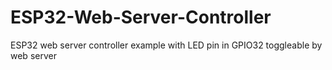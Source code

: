 # ESP32-Web-Server-Controller
ESP32 web server controller example with LED pin in GPIO32 toggleable by web server
